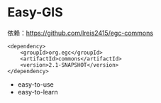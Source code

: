 # Easy-GIS

依赖：https://github.com/lreis2415/egc-commons

```
<dependency>
    <groupId>org.egc</groupId>
    <artifactId>commons</artifactId>
    <version>2.1-SNAPSHOT</version>
</dependency>
```

- easy-to-use
- easy-to-learn